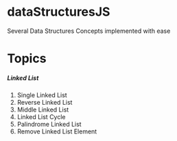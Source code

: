 # dataStructuresJS
Several Data Structures Concepts implemented with ease

# Topics

##### Linked List
1. Single Linked List
2. Reverse Linked List
3. Middle Linked List
4. Linked List Cycle
5. Palindrome Linked List
6. Remove Linked List Element